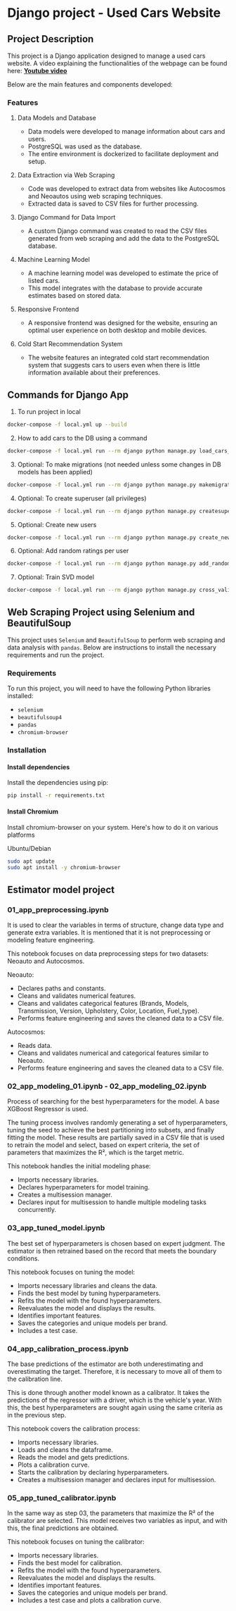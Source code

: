 # Django project - Used Cars Website

## Project Description

This project is a Django application designed to manage a used cars website. A video explaining the functionalities of the webpage can be found here:  [**Youtube video**](https://youtu.be/_pJhJk7SA8Y) 

Below are the main features and components developed:

### Features

1. Data Models and Database
    - Data models were developed to manage information about cars and users.
    - PostgreSQL was used as the database.
    - The entire environment is dockerized to facilitate deployment and setup.

2. Data Extraction via Web Scraping
    - Code was developed to extract data from websites like Autocosmos and Neoautos using web scraping techniques.
    - Extracted data is saved to CSV files for further processing.

3. Django Command for Data Import
    - A custom Django command was created to read the CSV files generated from web scraping and add the data to the PostgreSQL database.

4. Machine Learning Model
    - A machine learning model was developed to estimate the price of listed cars.
    - This model integrates with the database to provide accurate estimates based on stored data.

5. Responsive Frontend
    - A responsive frontend was designed for the website, ensuring an optimal user experience on both desktop and mobile devices.

6. Cold Start Recommendation System
    - The website features an integrated cold start recommendation system that suggests cars to users even when there is little information available about their preferences.

## Commands for Django App

1. To run project in local

```bash
docker-compose -f local.yml up --build
```

2. How to add cars to the DB using a command

```bash
docker-compose -f local.yml run --rm django python manage.py load_cars_from_csv app_model/datasets/clean/data.csv
```

3. Optional: To make migrations (not needed unless some changes in DB models has been applied)

```bash
docker-compose -f local.yml run --rm django python manage.py makemigrations
```

4. Optional: To create superuser (all privileges)

```bash
docker-compose -f local.yml run --rm django python manage.py createsuperuser
```

5. Optional: Create new users

```bash
docker-compose -f local.yml run --rm django python manage.py create_new_users app_django/users/media/usuarios.csv
```

6. Optional: Add random ratings per user

```bash
docker-compose -f local.yml run --rm django python manage.py add_random_ratings
```

7. Optional: Train SVD model

```bash
docker-compose -f local.yml run --rm django python manage.py cross_validate_svd_model
```

## Web Scraping Project using Selenium and BeautifulSoup

This project uses `Selenium` and `BeautifulSoup` to perform web scraping and data analysis with `pandas`. Below are instructions to install the necessary requirements and run the project.

### Requirements

To run this project, you will need to have the following Python libraries installed:

- `selenium`
- `beautifulsoup4`
- `pandas`
- `chromium-browser`

### Installation

#### Install dependencies
Install the dependencies using pip:

```bash
pip install -r requirements.txt
```

#### Install Chromium
Install chromium-browser on your system. Here's how to do it on various platforms

Ubuntu/Debian

```bash
sudo apt update
sudo apt install -y chromium-browser
```

## Estimator model project

### 01_app_preprocessing.ipynb

It is used to clear the variables in terms of structure, change data type and generate extra variables. It is mentioned that it is not preprocessing or modeling feature engineering.

This notebook focuses on data preprocessing steps for two datasets: Neoauto and Autocosmos.

Neoauto:

- Declares paths and constants.
- Cleans and validates numerical features.
- Cleans and validates categorical features (Brands, Models, Transmission, Version, Upholstery, Color, Location, Fuel_type).
- Performs feature engineering and saves the cleaned data to a CSV file.

Autocosmos:

- Reads data.
- Cleans and validates numerical and categorical features similar to Neoauto.
- Performs feature engineering and saves the cleaned data to a CSV file.

### 02_app_modeling_01.ipynb - 02_app_modeling_02.ipynb

Process of searching for the best hyperparameters for the model. A base XGBoost Regressor is used.

The tuning process involves randomly generating a set of hyperparameters, tuning the seed to achieve the best partitioning into subsets, and finally fitting the model. These results are partially saved in a CSV file that is used to retrain the model and select, based on expert criteria, the set of parameters that maximizes the R², which is the target metric.

This notebook handles the initial modeling phase:

- Imports necessary libraries.
- Declares hyperparameters for model training.
- Creates a multisession manager.
- Declares input for multisession to handle multiple modeling tasks concurrently.

### 03_app_tuned_model.ipynb

The best set of hyperparameters is chosen based on expert judgment. The estimator is then retrained based on the record that meets the boundary conditions.

This notebook focuses on tuning the model:

- Imports necessary libraries and cleans the data.
- Finds the best model by tuning hyperparameters.
- Refits the model with the found hyperparameters.
- Reevaluates the model and displays the results.
- Identifies important features.
- Saves the categories and unique models per brand.
- Includes a test case.

### 04_app_calibration_process.ipynb

The base predictions of the estimator are both underestimating and overestimating the target. Therefore, it is necessary to move all of them to the calibration line.

This is done through another model known as a calibrator. It takes the predictions of the regressor with a driver, which is the vehicle's year. With this, the best hyperparameters are sought again using the same criteria as in the previous step.

This notebook covers the calibration process:

- Imports necessary libraries.
- Loads and cleans the dataframe.
- Reads the model and gets predictions.
- Plots a calibration curve.
- Starts the calibration by declaring hyperparameters.
- Creates a multisession manager and declares input for multisession.

### 05_app_tuned_calibrator.ipynb

In the same way as step 03, the parameters that maximize the R² of the calibrator are selected. This model receives two variables as input, and with this, the final predictions are obtained.

This notebook focuses on tuning the calibrator:

- Imports necessary libraries.
- Finds the best model for calibration.
- Refits the model with the found hyperparameters.
- Reevaluates the model and displays the results.
- Identifies important features.
- Saves the categories and unique models per brand.
- Includes a test case and plots a calibration curve.
